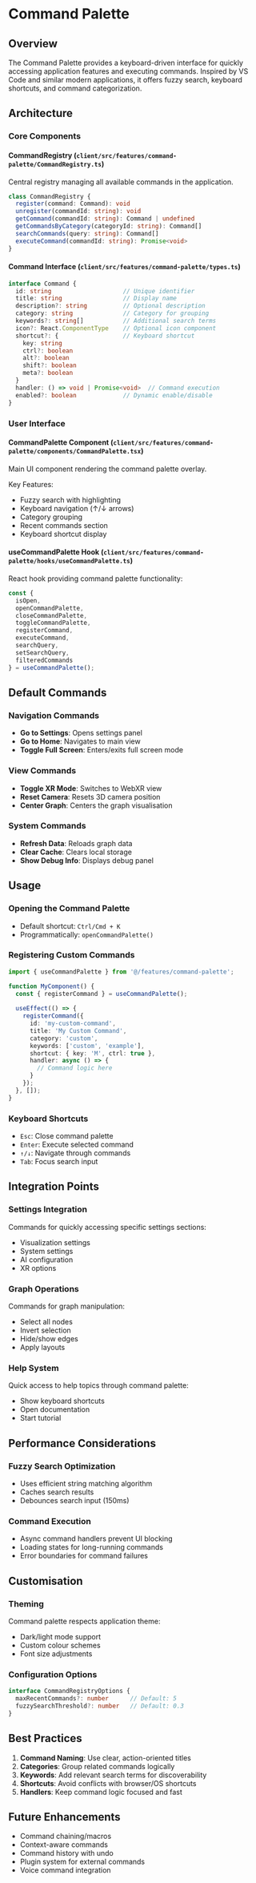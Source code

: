 # Command Palette

## Overview
The Command Palette provides a keyboard-driven interface for quickly accessing application features and executing commands. Inspired by VS Code and similar modern applications, it offers fuzzy search, keyboard shortcuts, and command categorization.

## Architecture

### Core Components

#### CommandRegistry (`client/src/features/command-palette/CommandRegistry.ts`)
Central registry managing all available commands in the application.

```typescript
class CommandRegistry {
  register(command: Command): void
  unregister(commandId: string): void
  getCommand(commandId: string): Command | undefined
  getCommandsByCategory(categoryId: string): Command[]
  searchCommands(query: string): Command[]
  executeCommand(commandId: string): Promise<void>
}
```

#### Command Interface (`client/src/features/command-palette/types.ts`)
```typescript
interface Command {
  id: string                    // Unique identifier
  title: string                 // Display name
  description?: string          // Optional description
  category: string              // Category for grouping
  keywords?: string[]           // Additional search terms
  icon?: React.ComponentType    // Optional icon component
  shortcut?: {                  // Keyboard shortcut
    key: string
    ctrl?: boolean
    alt?: boolean
    shift?: boolean
    meta?: boolean
  }
  handler: () => void | Promise<void>  // Command execution
  enabled?: boolean             // Dynamic enable/disable
}
```

### User Interface

#### CommandPalette Component (`client/src/features/command-palette/components/CommandPalette.tsx`)
Main UI component rendering the command palette overlay.

Key Features:
- Fuzzy search with highlighting
- Keyboard navigation (↑/↓ arrows)
- Category grouping
- Recent commands section
- Keyboard shortcut display

#### useCommandPalette Hook (`client/src/features/command-palette/hooks/useCommandPalette.ts`)
React hook providing command palette functionality:

```typescript
const {
  isOpen,
  openCommandPalette,
  closeCommandPalette,
  toggleCommandPalette,
  registerCommand,
  executeCommand,
  searchQuery,
  setSearchQuery,
  filteredCommands
} = useCommandPalette();
```

## Default Commands

### Navigation Commands
- **Go to Settings**: Opens settings panel
- **Go to Home**: Navigates to main view
- **Toggle Full Screen**: Enters/exits full screen mode

### View Commands
- **Toggle XR Mode**: Switches to WebXR view
- **Reset Camera**: Resets 3D camera position
- **Center Graph**: Centers the graph visualisation

### System Commands
- **Refresh Data**: Reloads graph data
- **Clear Cache**: Clears local storage
- **Show Debug Info**: Displays debug panel

## Usage

### Opening the Command Palette
- Default shortcut: `Ctrl/Cmd + K`
- Programmatically: `openCommandPalette()`

### Registering Custom Commands
```typescript
import { useCommandPalette } from '@/features/command-palette';

function MyComponent() {
  const { registerCommand } = useCommandPalette();
  
  useEffect(() => {
    registerCommand({
      id: 'my-custom-command',
      title: 'My Custom Command',
      category: 'custom',
      keywords: ['custom', 'example'],
      shortcut: { key: 'M', ctrl: true },
      handler: async () => {
        // Command logic here
      }
    });
  }, []);
}
```

### Keyboard Shortcuts
- `Esc`: Close command palette
- `Enter`: Execute selected command
- `↑/↓`: Navigate through commands
- `Tab`: Focus search input

## Integration Points

### Settings Integration
Commands for quickly accessing specific settings sections:
- Visualization settings
- System settings
- AI configuration
- XR options

### Graph Operations
Commands for graph manipulation:
- Select all nodes
- Invert selection
- Hide/show edges
- Apply layouts

### Help System
Quick access to help topics through command palette:
- Show keyboard shortcuts
- Open documentation
- Start tutorial

## Performance Considerations

### Fuzzy Search Optimization
- Uses efficient string matching algorithm
- Caches search results
- Debounces search input (150ms)

### Command Execution
- Async command handlers prevent UI blocking
- Loading states for long-running commands
- Error boundaries for command failures

## Customisation

### Theming
Command palette respects application theme:
- Dark/light mode support
- Custom colour schemes
- Font size adjustments

### Configuration Options
```typescript
interface CommandRegistryOptions {
  maxRecentCommands?: number      // Default: 5
  fuzzySearchThreshold?: number   // Default: 0.3
}
```

## Best Practices

1. **Command Naming**: Use clear, action-oriented titles
2. **Categories**: Group related commands logically
3. **Keywords**: Add relevant search terms for discoverability
4. **Shortcuts**: Avoid conflicts with browser/OS shortcuts
5. **Handlers**: Keep command logic focused and fast

## Future Enhancements

- Command chaining/macros
- Context-aware commands
- Command history with undo
- Plugin system for external commands
- Voice command integration